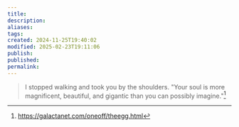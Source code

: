 ```yaml
---
title: 
description: 
aliases: 
tags: 
created: 2024-11-25T19:40:02
modified: 2025-02-23T19:11:06
publish: 
published: 
permalink: 
---
```


> I stopped walking and took you by the shoulders. "Your soul is more magnificent, beautiful, and gigantic than you can possibly imagine."[^2]



[^1]: https://www.ted.com/talks/ted_ed_what_if_you_experienced_every_human_life_in_history?subtitle=en

[^2]: https://galactanet.com/oneoff/theegg.html
